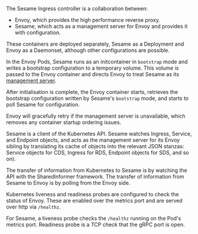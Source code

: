 The Sesame Ingress controller is a collaboration between:

* Envoy, which provides the high performance reverse proxy.
* Sesame, which acts as a management server for Envoy and provides it with configuration.

These containers are deployed separately, Sesame as a Deployment and Envoy as a Daemonset, although other configurations are possible.

In the Envoy Pods, Sesame runs as an initcontainer in `bootstrap` mode and writes a bootstrap configuration to a temporary volume.
This volume is passed to the Envoy container and directs Envoy to treat Sesame as its [management server][1].

After initialisation is complete, the Envoy container starts, retrieves the bootstrap configuration written by Sesame's `bootstrap` mode, and starts to poll Sesame for configuration.

Envoy will gracefully retry if the management server is unavailable, which removes any container startup ordering issues.

Sesame is a client of the Kubernetes API. Sesame watches Ingress, Service, and Endpoint objects, and acts as the management server for its Envoy sibling by translating its cache of objects into the relevant JSON stanzas: Service objects for CDS, Ingress for RDS, Endpoint objects for SDS, and so on).

The transfer of information from Kubernetes to Sesame is by watching the API with the SharedInformer framework.
The transfer of information from Sesame to Envoy is by polling from the Envoy side.

Kubernetes liveness and readiness probes are configured to check the status of Envoy.
These are enabled over the metrics port and are served over http via `/healthz`.

For Sesame, a liveness probe checks the `/healthz` running on the Pod's metrics port.
Readiness probe is a TCP check that the gRPC port is open.

[1]: https://www.envoyproxy.io/docs/envoy/v1.11.2/api-docs/xds_protocol

